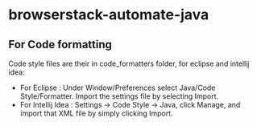 # browserstack-automate-java

## For Code formatting
Code style files are their in code_formatters folder, for eclipse and intellij idea:
* For Eclipse : Under Window/Preferences select Java/Code Style/Formatter. Import the settings file by selecting Import.
* For Intellij Idea : Settings → Code Style → Java, click Manage, and import that XML file by simply clicking Import.
